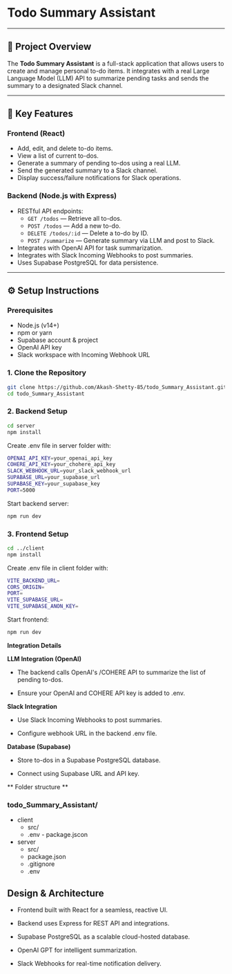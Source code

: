 # Todo Summary Assistant


---

## 📝 Project Overview

The **Todo Summary Assistant** is a full-stack application that allows users to create and manage personal to-do items. It integrates with a real Large Language Model (LLM) API to summarize pending tasks and sends the summary to a designated Slack channel.

---

## 🎯 Key Features

### Frontend (React)
- Add, edit, and delete to-do items.
- View a list of current to-dos.
- Generate a summary of pending to-dos using a real LLM.
- Send the generated summary to a Slack channel.
- Display success/failure notifications for Slack operations.

### Backend (Node.js with Express)
- RESTful API endpoints:
  - `GET /todos` — Retrieve all to-dos.
  - `POST /todos` — Add a new to-do.
  - `DELETE /todos/:id` — Delete a to-do by ID.
  - `POST /summarize` — Generate summary via LLM and post to Slack.
- Integrates with OpenAI API for task summarization.
- Integrates with Slack Incoming Webhooks to post summaries.
- Uses Supabase PostgreSQL for data persistence.

---

## ⚙️ Setup Instructions

### Prerequisites
- Node.js (v14+)
- npm or yarn
- Supabase account & project
- OpenAI API key
- Slack workspace with Incoming Webhook URL

### 1. Clone the Repository
```bash
git clone https://github.com/Akash-Shetty-85/todo_Summary_Assistant.git
cd todo_Summary_Assistant
```
### 2. Backend Setup
```bash
cd server
npm install
```
Create .env file in server folder with:

```bash
OPENAI_API_KEY=your_openai_api_key
COHERE_API_KEY=your_chohere_api_key
SLACK_WEBHOOK_URL=your_slack_webhook_url
SUPABASE_URL=your_supabase_url
SUPABASE_KEY=your_supabase_key
PORT=5000
```

Start backend server:
```bash
npm run dev
```

### 3. Frontend Setup
```bash
cd ../client
npm install

```

Create .env file in client folder with:
```bash
VITE_BACKEND_URL=
CORS_ORIGIN=
PORT=
VITE_SUPABASE_URL=
VITE_SUPABASE_ANON_KEY=
```

Start frontend:
```bash
npm run dev
```

 **Integration Details**

  

**LLM Integration (OpenAI)**

 - The backend calls OpenAI's /COHERE  API to summarize the list of pending
   to-dos.
   
  - Ensure your OpenAI and COHERE API key is added to .env.

**Slack Integration**

- Use Slack Incoming Webhooks to post summaries.

- Configure webhook URL in the backend .env file.

**Database (Supabase)**

- Store to-dos in a Supabase PostgreSQL database.

- Connect using Supabase URL and API key.


** Folder structure **


### todo_Summary_Assistant/
	
		

 - client
	 - src/
      - .env
       - package.jscon
 - server
     - src/ 
     - package.json
     - .gitignore 
     - .env



## Design & Architecture

-   Frontend built with React for a seamless, reactive UI.
    
-   Backend uses Express for REST API and integrations.
    
-   Supabase PostgreSQL as a scalable cloud-hosted database.
    
-   OpenAI GPT for intelligent summarization.
    
-   Slack Webhooks for real-time notification delivery.
 
